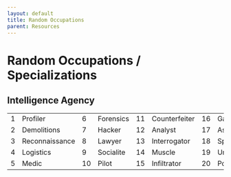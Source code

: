 ```yaml
---
layout: default
title: Random Occupations
parent: Resources
---
```


# Random Occupations / Specializations

## Intelligence Agency

|||||||||
|---|---|---|---|---|---|---|---|
| 1 | Profiler | 6 | Forensics | 11 | Counterfeiter | 16 | Gadgeteer |
| 2 | Demolitions | 7 | Hacker | 12 | Analyst | 17 | Assassin |
| 3 | Reconnaissance | 8 | Lawyer | 13 | Interrogator | 18 | Spin Doctor |
| 4 | Logistics | 9 | Socialite | 14 | Muscle | 19 | Undercover |
| 5 | Medic | 10 | Pilot | 15 | Infiltrator | 20 | Point Man |